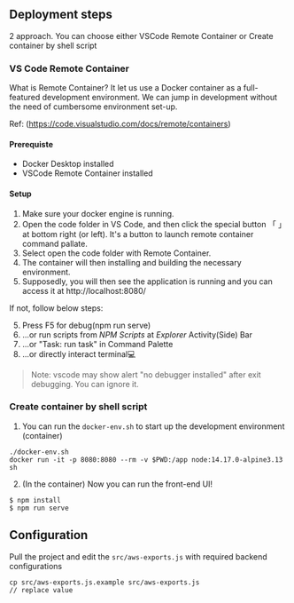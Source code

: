 ## Deployment steps
2 approach. You can choose either VSCode Remote Container or Create container by shell script
### VS Code Remote Container

What is Remote Container? It let us use a Docker container as a full-featured development environment. We can jump in development without the need of cumbersome environment set-up.

Ref: (https://code.visualstudio.com/docs/remote/containers)


#### Prerequiste
- Docker Desktop installed
- VSCode Remote Container installed

#### Setup
1. Make sure your docker engine is running.
2. Open the code folder in VS Code, and then click the special button 「 」at bottom right (or left). It's a button to launch remote container command pallate.
3. Select open the code folder with Remote Container.
4. The container will then installing and building the necessary environment.
5. Supposedly, you will then see the application is running and you can access it at http://localhost:8080/

If not, follow below steps:

5. Press F5 for debug(npm run serve)
6. ...or run scripts from *NPM Scripts* at *Explorer* Activity(Side) Bar
7. ...or "Task: run task" in Command Palette
8. ...or directly interact terminal💻

> Note: vscode may show alert "no debugger installed" after exit debugging. You can ignore it.

### Create container by shell script

1. You can run the `docker-env.sh` to start up the development environment (container)

```
./docker-env.sh
docker run -it -p 8080:8080 --rm -v $PWD:/app node:14.17.0-alpine3.13 sh
```

2. (In the container) Now you can run the front-end UI!

```
$ npm install
$ npm run serve
```


## Configuration 
Pull the project and edit the `src/aws-exports.js` with required backend configurations

```
cp src/aws-exports.js.example src/aws-exports.js
// replace value
```
